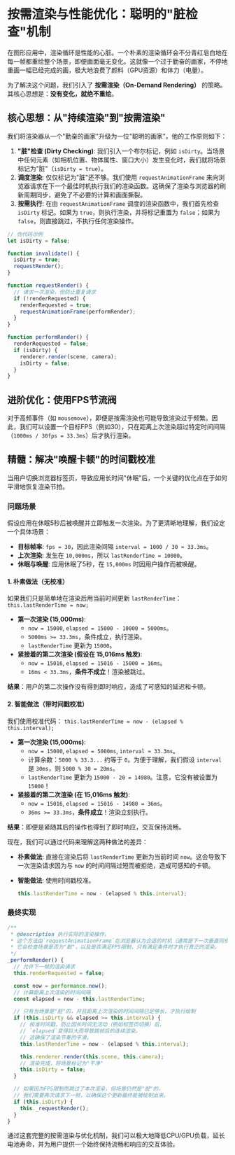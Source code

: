 # 按需渲染与性能优化：聪明的"脏检查"机制

在图形应用中，渲染循环是性能的心脏。一个朴素的渲染循环会不分青红皂白地在每一帧都重绘整个场景，即便画面毫无变化。这就像一个过于勤奋的画家，不停地重画一幅已经完成的画，极大地浪费了颜料（GPU资源）和体力（电量）。

为了解决这个问题，我们引入了 **按需渲染（On-Demand Rendering）** 的策略。其核心思想是：**没有变化，就绝不重绘**。

## 核心思想：从"持续渲染"到"按需渲染"

我们将渲染器从一个"勤奋的画家"升级为一位"聪明的画家"。他的工作原则如下：

1.  **"脏"检查 (Dirty Checking)**: 我们引入一个布尔标记，例如 `isDirty`。当场景中任何元素（如相机位置、物体属性、窗口大小）发生变化时，我们就将场景标记为"脏"（`isDirty = true`）。
2.  **调度渲染**: 仅仅标记为"脏"还不够。我们使用 `requestAnimationFrame` 来向浏览器请求在下一个最佳时机执行我们的渲染函数。这确保了渲染与浏览器的刷新周期同步，避免了不必要的计算和画面撕裂。
3.  **按需执行**: 在由 `requestAnimationFrame` 调度的渲染函数中，我们首先检查 `isDirty` 标记。如果为 `true`，则执行渲染，并将标记重置为 `false`；如果为 `false`，则直接跳过，不执行任何渲染操作。

```javascript
// 伪代码示例
let isDirty = false;

function invalidate() {
  isDirty = true;
  requestRender();
}

function requestRender() {
  // 请求一次渲染，但防止重复请求
  if (!renderRequested) {
    renderRequested = true;
    requestAnimationFrame(performRender);
  }
}

function performRender() {
  renderRequested = false;
  if (isDirty) {
    renderer.render(scene, camera);
    isDirty = false;
  }
}
```

## 进阶优化：使用FPS节流阀

对于高频事件（如 `mousemove`），即便是按需渲染也可能导致渲染过于频繁。因此，我们可以设置一个目标FPS（例如30），只在距离上次渲染超过特定时间间隔（`1000ms / 30fps = 33.3ms`）后才执行渲染。

## 精髓：解决"唤醒卡顿"的时间戳校准

当用户切换浏览器标签页，导致应用长时间"休眠"后，一个关键的优化点在于如何平滑地恢复渲染节拍。

### 问题场景

假设应用在休眠5秒后被唤醒并立即触发一次渲染。为了更清晰地理解，我们设定一个具体场景：

- **目标帧率**: `fps = 30`，因此渲染间隔 `interval = 1000 / 30 ≈ 33.3ms`。
- **上次渲染**: 发生在 `10,000ms`，所以 `lastRenderTime = 10000`。
- **休眠与唤醒**: 应用休眠了5秒，在 `15,000ms` 时因用户操作而被唤醒。

#### 1. 朴素做法（无校准）

如果我们只是简单地在渲染后用当前时间更新 `lastRenderTime`： `this.lastRenderTime = now;`

- **第一次渲染 (15,000ms)**:
  - `now = 15000`, `elapsed = 15000 - 10000 = 5000ms`。
  - `5000ms >= 33.3ms`，条件成立，执行渲染。
  - `lastRenderTime` 更新为 `15000`。
- **紧接着的第二次渲染 (假设在 15,016ms 触发)**:
  - `now = 15016`, `elapsed = 15016 - 15000 = 16ms`。
  - `16ms < 33.3ms`，**条件不成立**！渲染被跳过。

**结果**：用户的第二次操作没有得到即时响应，造成了可感知的延迟和卡顿。

#### 2. 智能做法（带时间戳校准）

我们使用校准代码： `this.lastRenderTime = now - (elapsed % this.interval);`

- **第一次渲染 (15,000ms)**:
  - `now = 15000`, `elapsed = 5000ms`, `interval ≈ 33.3ms`。
  - 计算余数：`5000 % 33.3...` 约等于 `0`。为便于理解，我们假设 `interval` 是 `30ms`，则 `5000 % 30 = 20ms`。
  - `lastRenderTime` 更新为 `15000 - 20 = 14980`。注意，它没有被设置为`15000`！
- **紧接着的第二次渲染 (在 15,016ms 触发)**:
  - `now = 15016`, `elapsed = 15016 - 14980 = 36ms`。
  - `36ms >= 33.3ms`，**条件成立**！渲染立刻执行。

**结果**：即便是紧随其后的操作也得到了即时响应，交互保持流畅。

现在，我们可以通过代码来理解这两种做法的差异：

- **朴素做法**: 直接在渲染后将 `lastRenderTime` 更新为当前时间 `now`。这会导致下一次渲染请求因为与 `now` 的时间间隔过短而被拒绝，造成可感知的卡顿。
- **智能做法**: 使用时间戳校准。

  ```javascript
  this.lastRenderTime = now - (elapsed % this.interval);
  ```

### 最终实现

```javascript
/**
 * @description 执行实际的渲染操作。
 * 这个方法由`requestAnimationFrame`在浏览器认为合适的时机（通常是下一次垂直同步）调用。
 * 它会检查场景是否为"脏"，以及是否满足FPS限制，只有满足条件时才执行真正的渲染。
 */
_performRender() {
  // 允许下一帧的渲染请求
  this.renderRequested = false;

  const now = performance.now();
  // 计算距离上次渲染的时间间隔
  const elapsed = now - this.lastRenderTime;

  // 只有当场景是"脏"的，并且距离上次渲染的时间间隔已足够长，才执行绘制
  if (this.isDirty && elapsed >= this.interval) {
    // 校准时间戳，防止因长时间无活动（例如标签页切换）后，
    // `elapsed`变得巨大而导致跳帧后的连续渲染。
    // 这确保了渲染节奏的平滑。
    this.lastRenderTime = now - (elapsed % this.interval);

    this.renderer.render(this.scene, this.camera);
    // 渲染完成，将场景标记为"干净"
    this.isDirty = false;
  }

  // 如果因为FPS限制而跳过了本次渲染，但场景仍然是"脏"的，
  // 我们需要再次请求下一帧，以确保这个更新最终能被绘制出来。
  if (this.isDirty) {
    this._requestRender();
  }
}
```

通过这套完整的按需渲染与优化机制，我们可以极大地降低CPU/GPU负载，延长电池寿命，并为用户提供一个始终保持流畅和响应的交互体验。
